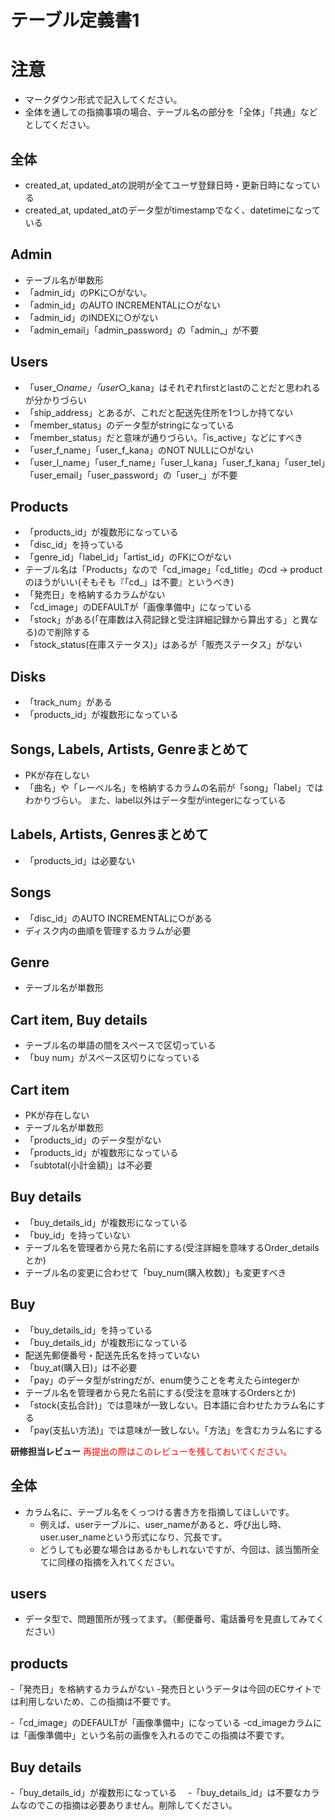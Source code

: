 # テーブル定義書1

# 注意
* マークダウン形式で記入してください。
* 全体を通しての指摘事項の場合、テーブル名の部分を「全体」「共通」などとしてください。

## 全体
- created_at, updated_atの説明が全てユーザ登録日時・更新日時になっている
- created_at, updated_atのデータ型がtimestampでなく、datetimeになっている
## Admin
- テーブル名が単数形
- 「admin_id」のPKに○がない。
- 「admin_id」のAUTO INCREMENTALに○がない
- 「admin_id」のINDEXに○がない
- 「admin_email」「admin_password」の「admin_」が不要
## Users
- 「user_○_name」「user_○_kana」はそれぞれfirstとlastのことだと思われるが分かりづらい
- 「ship_address」とあるが、これだと配送先住所を1つしか持てない
- 「member_status」のデータ型がstringになっている
- 「member_status」だと意味が通りづらい。「is_active」などにすべき
- 「user_f_name」「user_f_kana」のNOT NULLに○がない
- 「user_l_name」「user_f_name」「user_l_kana」「user_f_kana」「user_tel」「user_email」「user_password」の「user_」が不要
## Products
- 「products_id」が複数形になっている
- 「disc_id」を持っている
- 「genre_id」「label_id」「artist_id」のFKに○がない
- テーブル名は「Products」なので「cd_image」「cd_title」のcd → productのほうがいい(そもそも『「cd_」は不要』というべき)
- 「発売日」を格納するカラムがない
- 「cd_image」のDEFAULTが「画像準備中」になっている
- 「stock」がある(「在庫数は入荷記録と受注詳細記録から算出する」と異なる)ので削除する
- 「stock_status(在庫ステータス)」はあるが「販売ステータス」がない
## Disks
- 「track_num」がある
- 「products_id」が複数形になっている
## Songs, Labels, Artists, Genreまとめて
- PKが存在しない
- 「曲名」や「レーベル名」を格納するカラムの名前が「song」「label」ではわかりづらい。
また、label以外はデータ型がintegerになっている
## Labels, Artists, Genresまとめて
- 「products_id」は必要ない
## Songs
- 「disc_id」のAUTO INCREMENTALに○がある
- ディスク内の曲順を管理するカラムが必要
## Genre
- テーブル名が単数形
## Cart item, Buy details
- テーブル名の単語の間をスペースで区切っている
- 「buy num」がスペース区切りになっている
## Cart item
- PKが存在しない
- テーブル名が単数形
- 「products_id」のデータ型がない
- 「products_id」が複数形になっている
- 「subtotal(小計金額)」は不必要
## Buy details
- 「buy_details_id」が複数形になっている
- 「buy_id」を持っていない
- テーブル名を管理者から見た名前にする(受注詳細を意味するOrder_detailsとか)
- テーブル名の変更に合わせて「buy_num(購入枚数)」も変更すべき
## Buy
- 「buy_details_id」を持っている
- 「buy_details_id」が複数形になっている
- 配送先郵便番号・配送先氏名を持っていない
- 「buy_at(購入日)」は不必要
- 「pay」のデータ型がstringだが、enum使うことを考えたらintegerか
- テーブル名を管理者から見た名前にする(受注を意味するOrdersとか)
- 「stock(支払合計)」では意味が一致しない。日本語に合わせたカラム名にする
- 「pay(支払い方法)」では意味が一致しない。「方法」を含むカラム名にする

**研修担当レビュー**
<font color="Red">再提出の際はこのレビューを残しておいてください。</font>

## 全体
- カラム名に、テーブル名をくっつける書き方を指摘してほしいです。
  - 例えば、userテーブルに、user_nameがあると、呼び出し時、user.user_nameという形式になり、冗長です。
  - どうしても必要な場合はあるかもしれないですが、今回は、該当箇所全てに同様の指摘を入れてください。
 
## users
- データ型で、問題箇所が残ってます。（郵便番号、電話番号を見直してみてください）

## products
-「発売日」を格納するカラムがない
 -発売日というデータは今回のECサイトでは利用しないため、この指摘は不要です。

-「cd_image」のDEFAULTが「画像準備中」になっている
  -cd_imageカラムには「画像準備中」という名前の画像を入れるのでこの指摘は不要です。
  
## Buy details
-「buy_details_id」が複数形になっている
　-「buy_details_id」は不要なカラムなのでこの指摘は必要ありません。削除してください。
